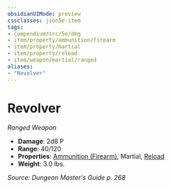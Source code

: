 ```yaml
---
obsidianUIMode: preview
cssclasses: json5e-item
tags:
- compendium/src/5e/dmg
- item/property/ammunition/firearm
- item/property/martial
- item/property/reload
- item/weapon/martial/ranged
aliases: 
- "Revolver"
---
```

# Revolver
*Ranged Weapon*  

- **Damage**: 2d8 P
- **Range**: 40/120
- **Properties**: [Ammunition (Firearm)](rules/item-properties.md#Ammunition%20(Firearm)), Martial, [Reload](rules/item-properties.md#Reload)
- **Weight**: 3.0 lbs.

*Source: Dungeon Master's Guide p. 268*